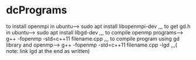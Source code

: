 # dcPrograms
to install openmpi in ubuntu--> sudo apt install libopenmpi-dev ,,,
to get gd.h in ubuntu--> sudo apt install libgd-dev  ,,,
to compile openmp programs--> g++ -fopenmp -std=c++11 filename.cpp  ,,,
to compile program using gd library and openmp--> g++ -fopenmp -std=c++11 filename.cpp -lgd ,,,( note: link lgd at the end as written)

